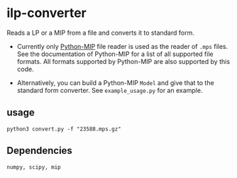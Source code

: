 # ilp-converter
Reads a LP or a MIP from a file and converts it to standard form.

* Currently only [Python-MIP](https://python-mip.com/) file reader is used as the reader of `.mps` files. See the documentation of Python-MIP for a list of all supported file formats. All formats supported by Python-MIP are also supported by this code.

* Alternatively, you can build a Python-MIP `Model` and give that to the standard form converter. See `example_usage.py` for an example.

## usage

```
python3 convert.py -f "23588.mps.gz"
```

## Dependencies
```
numpy, scipy, mip
```

